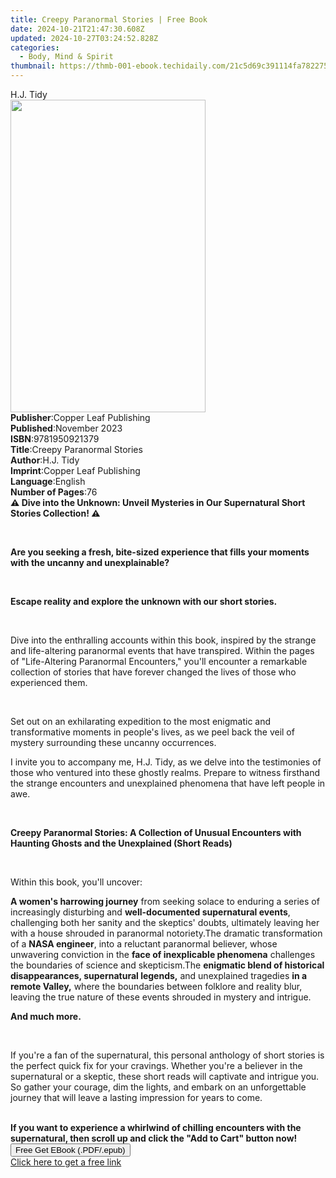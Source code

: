 ```yaml
---
title: Creepy Paranormal Stories | Free Book
date: 2024-10-21T21:47:30.608Z
updated: 2024-10-27T03:24:52.828Z
categories:
  - Body, Mind & Spirit
thumbnail: https://thmb-001-ebook.techidaily.com/21c5d69c391114fa78227588e0cfa20d0a8bf35cb277a9be71a6399fbb7a6711.jpg
---
```

<main id="book-container">
  <div class="flex flex-col">
    <div class="book-brief flex-1 py-6 px-4 sm:p-6 md:py-10 md:px-8">
      <!-- brief-->
      <div class="book-brief-main">H.J. Tidy</div>
    </div>
    <div
      class="book-meta-info flex-1 grid gap-4 col-start-1 col-end-3 row-start-1 sm:mb-6 sm:grid-cols-4 lg:gap-6 lg:col-start-2 lg:row-end-6 lg:row-span-6 lg:mb-0"
    >
      <div
        class="book-meta-info-left place-content-center mt-4 p-4 text-sm leading-6 col-start-2 col-span-2 dark:text-slate-400"
      >
        <img
          class="w-full h-500 object-cover rounded-lg sm:h-255 sm:col-span-2 lg:col-span-full"
          src="https://img-001-ebook.techidaily.com/658582e33a90c275c5ff6468b078a08a0e5d53eb153f562ab5fd7eb9bcd65dbc.jpg"
          alt=""
          width="312"
          height="500"
        />
      </div>
      <div
        class="book-meta-info-right mt-2 col-start-1 row-start-2 col-span-3 self-center"
      >
        <!-- meta data  -->
        <div class="flex flex-col px-4 md:px-8">
          <div class="flex-1">
            <strong>Publisher</strong>:<span class="px-2"
              >Copper Leaf Publishing</span
            >
          </div>
          <div class="flex-1">
            <strong>Published</strong>:<span class="px-2">November 2023</span>
          </div>
          <div class="flex-1">
            <strong>ISBN</strong>:<span class="px-2">9781950921379</span>
          </div>
          <div class="flex-1">
            <strong>Title</strong>:<span class="px-2"
              >Creepy Paranormal Stories</span
            >
          </div>
          <div class="flex-1">
            <strong>Author</strong>:<span class="px-2">H.J. Tidy</span>
          </div>
          <div class="flex-1">
            <strong>Imprint</strong>:<span class="px-2"
              >Copper Leaf Publishing</span
            >
          </div>
          <div class="flex-1">
            <strong>Language</strong>:<span class="px-2">English</span>
          </div>
          <div class="flex-1">
            <strong>Number of Pages</strong>:<span class="px-2">76</span>
          </div>
        </div>
      </div>
    </div>
    <div class="book-description flex-1 py-6 px-4 sm:p-6 md:py-10 md:px-8">
      <div class="book-description-main">
        <div accordion-content="" id="description">
          <strong
            >⚠ Dive into the Unknown: Unveil Mysteries in Our Supernatural
            Short Stories Collection!&nbsp;⚠</strong
          >
          <p><br /></p>
          <strong
            >Are you seeking a fresh, bite-sized experience that fills your
            moments with the uncanny and unexplainable?</strong
          >
          <p><br /></p>
          <strong
            ><strong
              >Escape reality and explore the unknown with our short
              stories.</strong
            ></strong
          >
          <p><br /></p>
          <p>
            Dive into the enthralling accounts within this book, inspired by the
            strange and life-altering paranormal events that have transpired.
            Within the pages of "Life-Altering Paranormal Encounters," you'll
            encounter a remarkable collection of stories that have forever
            changed the lives of those who experienced them.
          </p>
          <p><br /></p>
          <p>
            Set out on an exhilarating expedition to the most enigmatic and
            transformative moments in people's lives, as we peel back the veil
            of mystery surrounding these uncanny occurrences.
          </p>
          <p>
            I invite you to accompany me, H.J. Tidy, as we delve into the
            testimonies of those who ventured into these ghostly realms. Prepare
            to witness firsthand the strange encounters and unexplained
            phenomena that have left people in awe.
          </p>
          <p><br /></p>
          <strong
            ><strong>Creepy Paranormal Stories: </strong>A Collection of Unusual
            Encounters with Haunting Ghosts and the Unexplained (Short
            Reads)</strong
          >
          <p><br /></p>
          <p>Within this book, you'll uncover:</p>
          <b>A women's harrowing journey</b> from seeking solace to enduring a
          series of increasingly disturbing and
          <b>well-documented supernatural events</b>, challenging both her
          sanity and the skeptics' doubts, ultimately leaving her with a house
          shrouded in paranormal notoriety.The dramatic transformation of a
          <b>NASA engineer</b>, into a reluctant paranormal believer, whose
          unwavering conviction in the
          <b>face of inexplicable phenomena</b> challenges the boundaries of
          science and skepticism.The
          <b
            >enigmatic blend of historical disappearances, supernatural
            legends,</b
          >
          and unexplained tragedies <b>in a remote Valley,</b> where the
          boundaries between folklore and reality blur, leaving the true nature
          of these events shrouded in mystery and intrigue.
          <p><strong>And much more.</strong></p>
          <p><br /></p>
          <p>
            If you're a fan of the supernatural, this personal anthology of
            short stories is the perfect quick fix for your cravings. Whether
            you're a believer in the supernatural or a skeptic, these short
            reads will captivate and intrigue you. So gather your courage, dim
            the lights, and embark on an unforgettable journey that will leave a
            lasting impression for years to come.
          </p>
          <strong><br /></strong
          ><strong
            ><strong
              >If you want to experience a whirlwind of chilling encounters with
              the supernatural, then scroll up and click the "Add to Cart"
              button now!</strong
            ></strong
          >
        </div>
        <div class="accordion-fader"></div>
      </div>
    </div>
    <div class="book-excerpts flex-1 py-6 px-4 sm:p-6 md:py-10 md:px-8"></div>
    <div
      class="book-about-author flex-1 py-6 px-4 sm:p-6 md:py-10 md:px-8"
    ></div>
    <div class="book-free-get flex-1 py-6 px-4 sm:p-6 md:py-10 md:px-8">
      <button
        id="btn-free-get"
        class="bg-blue-500 hover:bg-blue-700 text-white font-bold py-2 px-4 rounded"
      >
        Free Get EBook (.PDF/.epub)
      </button>
      <div id="countdown-display" class="px-2 text-lg mt-2"></div>
      <a
        id="free-link"
        class="hidden bg-blue-500 hover:bg-blue-700 text-white font-bold py-2 px-4 rounded"
        href="https://www.ebooks.com/en-us/book/211249717/creepy-paranormal-stories/h-j-tidy/"
        target="_blank"
        >Click here to get a free link</a
      >
    </div>
    <script>
      let countdownTime = 0;
      let countdownInterval = null;
      document
        .getElementById('btn-free-get')
        .addEventListener('click', startCountdown);
      function startCountdown() {
        countdownTime = new Date().getTime() + 60000 * 3;
        countdownInterval = setInterval(updateCountdown, 1000);
        document.getElementById('btn-free-get').disabled = true;
        document
          .getElementById('btn-free-get')
          .classList.add('bg-gray-500', 'cursor-not-allowed');
      }
      function updateCountdown() {
        let currentTime = new Date().getTime();
        let timeLeft = countdownTime - currentTime;
        let secondsLeft = Math.floor(timeLeft / 1000);
        document.getElementById('countdown-display').innerHTML =
          `Remaining time: ${secondsLeft} seconds.`;
        if (secondsLeft <= 0) {
          clearInterval(countdownInterval);
          document.getElementById('btn-free-get').classList.add('hidden');
          document.getElementById('free-link').classList.remove('hidden');
          document.getElementById('countdown-display').innerHTML = '';
        }
      }
    </script>
  </div>
</main>

<ins class="adsbygoogle"
      style="display:block"
      data-ad-client="ca-pub-7571918770474297"
      data-ad-slot="8358498916"
      data-ad-format="auto"
      data-full-width-responsive="true"></ins>
    